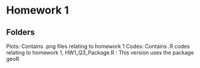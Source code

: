 # Homework 1

## Folders
Plots: Contains .png files relating to homework 1
Codes: Contains .R codes relating to homework 1,
		HW1_Q3_Package.R : This version uses the package geoR